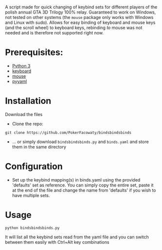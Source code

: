 A script made for quick changing of keybind sets for different players of the polish annual GTA 3D Trilogy 100% relay. Guaranteed to work on Windows, not tested on other systems (the `mouse` package only works with Windows and Linux with sudo). Allows for easy binding of keyboard and mouse keys (and the scroll wheel) to keyboard keys, rebinding *to* mouse was not needed and is therefore not supported right now.

# Prerequisites:
- [Python 3](https://www.python.org/downloads/)
- [keyboard](https://pypi.org/project/keyboard/)
- [mouse](https://pypi.org/project/mouse/)
- [pyyaml](https://pyyaml.org/)

# Installation

Download the files
- Clone the repo:
```
git clone https://github.com/PokerFacowaty/bindsbindsbinds
```
- ... or simply download `bindsbindsbinds.py` and `binds.yaml` and store them in the same directory

# Configuration
- Set up the keybind mapping(s) in binds.yaml using the provided 'defaults' set as reference. You can simply copy the entire set, paste it at the end of the file and change the name from 'defaults' if you wish to have multiple sets.

# Usage
```
python bindsbindsbinds.py
```

It will list all the keybind sets read from the yaml file and you can switch between them easily with Ctrl+Alt key combinations